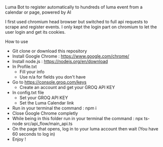 Luma Bot to register automatically to hundreds of luma event from a calendar or page, powered by AI

I first used chromium head browser but switched to full api requests to scrape and register events.
I only kept the login part on chromium to let the user login and get its cookies.

How to use
- Git clone or download this repository
- Install Google Chrome : https://www.google.com/chrome/
- Install node.js : https://nodejs.org/en/download
- In Profile.txt
	- Fill your info
	- Use n/a for fields you don't have
- Go to https://console.groq.com/keys
	- Create an account and get your GROQ API KEY 
- In config.txt file
	- Set your GROQ API KEY
	- Set the Luma Calendar link
- Run in your terminal the command : npm i
- Close Google Chrome completly
- While being in this folder run in your terminal the command : npx ts-node src/api_flow/main_api.ts
- On the page that opens, log in to your luma account then wait (You have 60 seconds to log in)
- Enjoy !
